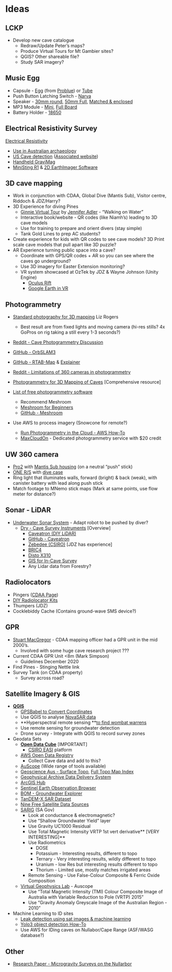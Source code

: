 # Ideas

## LCKP
* Develop new cave catalogue
    * Redraw/Update Peter’s maps?
    * Produce Virtual Tours for Mt Gambier sites?
    * QGIS? Other shareable file?
    * Study SAR imagery?

## Music Egg

* Capsule - [Egg](https://spearfishing.com.au/products/problue-plastic-dry-capsule-with-lanyard-neon-yellow) (from [Problue](https://www.problue.com.tw/category-36/Dry-Box1.html)) or [Tube](https://www.anacondastores.com/water-sports/boating-essentials/waterproof-cases/body-glove-swim-dry-capsule/BP90132146-green)
* Push Button Latching Switch - [Narva](https://www.narva.com.au/products/60076bl/off-on-led-push-button-switch--red---blister-pack-of-1-) 
* Speaker - [30mm round](https://core-electronics.com.au/speaker-pcb-mount.html), [50mm Full](https://core-electronics.com.au/speaker-0-5w-8-ohm.html), [Matched & enclosed](https://core-electronics.com.au/stereo-enclosed-speaker-3w-8.html)
* MP3 Module - [Mini](https://core-electronics.com.au/dfplayer-a-mini-mp3-player.html), [Full Board](http://www.widgetbarn.com/shop/hardware/mp3-player-board/)
* Battery Holder - [18650](https://core-electronics.com.au/18650-battery-holder-through-hole-tabs.html)

## Electrical Resistivity Survey
[Electrical Resistivity](https://archive.epa.gov/esd/archive-geophysics/web/html/resistivity_methods.html)

* [Use in Australian archaeology](https://www.asha.org.au/pdf/australasian_historical_archaeology/06_04_Ranson.pdf)
* [US Cave detection](https://www.agiusa.com/sites/default/files/Sting%20Cave.pdf) ([Associated website](https://www.agiusa.com/cave-detection-testing-industry%E2%80%99s-first-electrical-resistivity-imaging-instrument))
* [Handheld GraviMag](https://www.geotools.com.au/product/title-12/)
* [MiniSting R1](https://www.geotools.com.au/product/agi-sting-r1-ministing/) & [2D EarthImager Software](https://www.agiusa.com/agi-earthimager-2d)

## 3D cave mapping
* Work in conjunction with CDAA, Global Dive (Mantis Sub), Visitor centre, Riddoch & JDZ/Harry?
* 3D Experience for diving Pines
   * [Ginnie Virtual Tour](https://discoverfloridasprings.com/wp-content/uploads/2016/09/GinnieVirtualTour/index.html) by [Jennifer Adler](https://discoverfloridasprings.com/) - “Walking on Water”
   * Interactive book/website - QR codes (like Niamh’s) leading to 3D cave models
   * Use for training to prepare and orient divers (stay simple)
   * Tank Gold Lines to prep AC students?
* Create experience for kids with QR codes to see cave models? 3D Print scale cave models that pull apart like 3D puzzle?
* AR Experience turning public space into a cave?
    * Coordinate with GPS/QR codes + AR so you can see where the caves go underground?
    * Use 3D imagery for Easter Extension monitoring?
    * VR system showcased at OzTek by JDZ & Wayne Johnson (Unity Engine)
        * [Oculus Rift](https://www.amazon.com.au/Oculus-Rift-PC-Powered-Gaming-Headset/dp/B07PTMKYS7) 
        * [Google Earth in VR](https://venturebeat.com/2017/04/22/google-earth-in-vr-is-so-beautiful-that-it-made-me-cry/)

## Photogrammetry
* [Standard photography for 3D mapping](https://lizrogersphotography.com/2012/10/3d-mapping-the-pillar-in-tank-cave/) Liz Rogers
   * Best result are from fixed lights and moving camera (hi-res stills? 4x GoPros on rig taking a still every 1-3 seconds?)
* [Reddit - Cave Photogrammetry Discussion](https://www.reddit.com/r/photogrammetry/comments/vkq95n/software_advice_for_insideout_cave_mapping/)
* [GitHub - OrbSLAM3](https://github.com/UZ-SLAMLab/ORB_SLAM3)
* [GitHub - RTAB-Map](https://github.com/introlab/rtabmap/wiki) & [Explainer](https://introlab.github.io/rtabmap/)
* [Reddit - Limitations of 360 cameras in photogrammetry](https://www.reddit.com/r/photogrammetry/comments/az68pn/photogrammetry_from_360_photos_proof_of_concept/)

* [Photogrammetry for 3D Mapping of Caves](https://ruuth.xyz/Photogrammetryfor3DMappingofCaves.html) [Comprehensive resource]
* [List of free photogrammetry software](https://3dknowledge.com/free-photogrammetry-software/)
   * Recommend Meshroom
   * [Meshroom for Beginners](https://meshroom-manual.readthedocs.io/en/latest/tutorials/sketchfab/sketchfab.html)
   * [GitHub - Meshroom](https://github.com/alicevision/Meshroom)
* Use AWS to process imagery (Snowcone for remote?)
   * [Run Photogrammetry in the Cloud - AWS How-To](https://www.instructables.com/Run-Photogrammetry-in-the-Cloud/)
   * [MaxCloudOn](https://photogrammetry.maxcloudon.com/) - Dedicated photogrammetry service with $20 credit
   
        
## UW 360 camera
* [Pro2](https://store.insta360.com/product/Pro_2?c=361) with [Mantis Sub housing](https://www.mantis-sub.com/products/p/mantis-sub) (on a neutral “push” stick)
* [ONE R/S](https://www.insta360.com/product/insta360-oners) with [dive case](https://store.insta360.com/product/one_r_dive_case)
* Ring light that illuminates walls, forward (bright) & back (weak), with canister battery with lead along push stick
* Match footage to MNemo stick maps (Mark at same points, use flow meter for distance?)

## Sonar - LiDAR 
* [Underwater Sonar System](http://www.karstworlds.com/2011/03/underwater-cave-mapping-sensor.html?m=1) - Adapt robot to be pushed by diver?
    * [Dry - Cave Survey Instruments](https://www.derekbristol.com/survey-instruments) [Overview]
        * [Caveatron (DIY LiDAR)](https://caveatron.com/)
        * [GitHub - Caveatron](https://github.com/Caveatron/Caveatron)
        * [Zebedee (CSIRO)](https://research.csiro.au/robotics/zebedee/) [JDZ has experience] 
        * [BRIC4](https://www.bricsurvey.com/)
        * [Disto X310](https://lasersurveyingequipment.com.au/product/leica-disto-x310/)
        * [GIS for In-Cave Survey](https://cp.cavesurveying.org.uk/index.php)
        * Any Lidar data from Forestry?
        
        
## Radiolocators
* Pingers ([CDAA Page](http://www.cavedivers.com.au/simple-underwater-radiolocation-system))
* [DIY Radiolocator Kits](https://radiolocation.weebly.com/basic-1--basic2-radios.html)
* Thumpers (JDZ)
* Cocklebiddy Cache (Contains ground-wave SMS device?)

## GPR
* [Stuart MacGregor](https://www.sct.gs/about-us/our-people/directors/stuart-macgregor/) - CDAA mapping officer had a GPR unit in the mid 2000’s. 
    * Involved with some huge cave research project ???
* Current CDAA GPR Unit &lt;8m (Mark Simpson)
    * Guidelines December 2020
* Find Pines - Stinging Nettle link
* Survey Tank (on CDAA property)
    * Survey across road?

## Satellite Imagery & GIS

* **[QGIS](https://qgis.org/en/site/)**
    * [GPSBabel to Convert Coordinates](https://www.gpsbabel.org/)
    * Use QGIS to analyse [NovaSAR data](https://data.novasar.csiro.au/#/home)
    * **Hyperspectral remote sensing **[to find wombat warrens](https://www.abc.net.au/news/2020-05-18/hairy-nosed-wombat-survey-satellite-imagery-sa-murray-mallee/12258398)
    * Use remote sensing for groundwater detection
    * Drone survey - Integrate with QGIS to record survey zones
* Geodata Sets
    * **[Open Data Cube](https://www.opendatacube.org/)** [IMPORTANT] 
        * [CSIRO EASI](https://research.csiro.au/cceo/underpinning-technologies/earth-analytics/) platform
    * [AWS Open Data Registry](https://registry.opendata.aws/) 
        * Collect Cave data and add to this?
    * [AuScope](http://avre.auscope.org/store) (Wide range of tools available)
    * [Geoscience Aus - Surface Topo](http://maps.ga.gov.au/interactive-maps/#/theme/minerals/map/geology), [Full Topo Map Index](https://geoscience-au.maps.arcgis.com/apps/opsdashboard/index.html#/5908193d3a834e35bb8fbff0e252c08b)
    * [Geophysical Archive Data Delivery System](https://portal.ga.gov.au/persona/gadds)
    * [ArcGIS Hub](https://hub.arcgis.com/search?categories=environment)
    * [Sentinel Earth Observation Browser](https://apps.sentinel-hub.com/eo-browser/)
    * [BOM - Groundwater Explorer](http://www.bom.gov.au/water/groundwater/explorer/map.shtml)
    * [TanDEM-X SAR Dataset](https://data.europa.eu/data/datasets/5eecdf4c-de57-4624-99e9-60086b032aea?locale=en)
    * [Nine Free Satellite Data Sources](https://skywatch.com/free-sources-of-satellite-data/)
    * [SARIG](https://map.sarig.sa.gov.au/) (SA Gov)
        * Look at conductance & electromagnetic?
        * Use “Shallow Groundwater Yield” layer 
        * Use Gravity UC1000 Residual
        * Use Total Magnetic Intensity VRTP 1st vert derivative** [VERY INTERESTING]**
        * Use Radiometrics 
            * DOSE
            * Potassium - Interesting results, different to topo
            * Ternary - Very interesting results, wildly different to topo
            * Uranium - low Res but interesting results different to topo
            * Thorium - Limited use, mostly matches irrigated areas
        * Remote Sensing - Use False-Colour Composite & Ferric Oxide Composition
    * [Virtual Geophysics Lab](https://vgl.auscope.org/) - Auscope
        * Use “Total Magnetic Intensity (TMI) Colour Composite Image of Australia with Variable Reduction to Pole (VRTP) 2015”
        * Use “Gravity Anomaly Greyscale Image of the Australian Region - 2010”
* Machine Learning to ID sites
    * [Leak detection using sat images & machine learning](https://threespringstechnology.com/projects/leak-detection/)
    * [Yolo3 object detection How-To](https://machinelearningmastery.com/how-to-perform-object-detection-with-yolov3-in-keras/)
    * Use AWS for IDing caves on Nullabor/Cape Range (ASF/WASG database?)
    
## Other
* [Research Paper - Microgravity Surveys on the Nullarbor](https://www.researchgate.net/publication/323448273_Microgravity_surveys_on_the_Nullarbor) 
